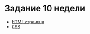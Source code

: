 # **Задание 10 недели**
+ [HTML страница](https://github.com/Kalinin-Alexander/first_rep/blob/main/10thWeek/task1.html)
+ [CSS](https://github.com/Kalinin-Alexander/first_rep/blob/main/10thWeek/style.css)
